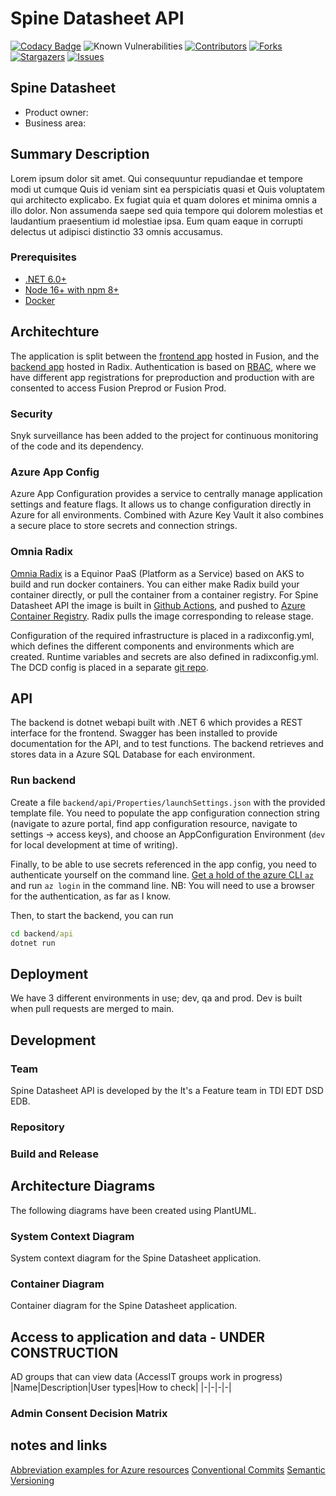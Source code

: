# Spine Datasheet API
[![Codacy Badge](https://app.codacy.com/project/badge/Grade/5391ed7be72e48a891f4431ccb9d7ad0)](https://app.codacy.com/gh/equinor/spinedatasheetapi/dashboard?utm_source=gh&utm_medium=referral&utm_content=&utm_campaign=Badge_grade)
![Known Vulnerabilities](https://snyk.io/test/github/equinor/spinedatasheetapi/badge.svg)
[![Contributors][contributors-shield]][contributors-url]
[![Forks][forks-shield]][forks-url] [![Stargazers][stars-shield]][stars-url] [![Issues][issues-shield]][issues-url]

## Spine Datasheet

- Product owner: 
- Business area: 

## Summary Description

Lorem ipsum dolor sit amet. Qui consequuntur repudiandae et tempore modi ut cumque Quis id veniam sint ea perspiciatis quasi et Quis voluptatem qui architecto explicabo. Ex fugiat quia et quam dolores et minima omnis a illo dolor. Non assumenda saepe sed quia tempore qui dolorem molestias et laudantium praesentium id molestiae ipsa. Eum quam eaque in corrupti delectus ut adipisci distinctio 33 omnis accusamus.

### Prerequisites

- [.NET 6.0+](https://dotnet.microsoft.com/download/dotnet/6.0)
- [Node 16+ with npm 8+](https://github.com/nodesource/distributions/blob/master/README.md)
- [Docker](https://docs.docker.com/engine/install/)

## Architechture

The application is split between the [frontend app](#frontend) hosted in Fusion, and the [backend app](#backend) hosted in Radix. Authentication is based on [RBAC](https://learn.microsoft.com/en-us/azure/role-based-access-control/overview), where we have different app registrations for preproduction and production with are consented to access Fusion Preprod or Fusion Prod. 



### Security

Snyk surveillance has been added to the project for continuous monitoring of the code and its dependency. 

### Azure App Config

Azure App Configuration provides a service to centrally manage application settings and feature flags. It allows us to change configuration directly in Azure for all environments. Combined with Azure Key Vault it also combines a secure place to store secrets and connection strings.

### Omnia Radix

[Omnia Radix](https://console.radix.equinor.com/applications/datasheet) is a Equinor PaaS (Platform as a Service) based on AKS to build and run docker containers. You can either make Radix build your container directly, or pull the container from a container registry. For Spine Datasheet API the image is built in [Github Actions](#githubactions), and pushed to [Azure Container Registry](#azure-container-registry). Radix pulls the image corresponding to release stage.

Configuration of the required infrastructure is placed in a radixconfig.yml, which defines the different components and environments which are created. Runtime variables and secrets are also defined in radixconfig.yml. The DCD config is placed in a separate [git repo](https://github.com/equinor/dcd-radix-conf).

## API

The backend is dotnet webapi built with .NET 6 which provides a REST interface for the frontend. Swagger has been installed to provide documentation for the API, and to test functions. The backend retrieves and stores data in a Azure SQL Database for each environment. 

### Run backend

Create a file `backend/api/Properties/launchSettings.json` with the provided
template file. You need to populate the app configuration connection string
(navigate to azure portal, find app configuration resource, navigate to
settings -> access keys), and choose an AppConfiguration Environment (`dev` for
local development at time of writing).

Finally, to be able to use secrets referenced in the app config, you need to
authenticate yourself on the command line. [Get a hold of the azure CLI
`az`](https://docs.microsoft.com/en-us/cli/azure/install-azure-cli) and run `az login` in the command line. NB: You will need to use a browser for the
authentication, as far as I know.

Then, to start the backend, you can run

```cmd
cd backend/api
dotnet run
```

## Deployment

We have 3 different environments in use; dev, qa and prod. Dev is built
when pull requests are merged to main. 

## Development

### Team
Spine Datasheet API is developed by the It's a Feature team in TDI EDT DSD EDB. 

### Repository


### Build and Release

## Architecture Diagrams

The following diagrams have been created using PlantUML.

### System Context Diagram

System context diagram for the Spine Datasheet application.


### Container Diagram

Container diagram for the Spine Datasheet application.


## Access to application and data - UNDER CONSTRUCTION

AD groups that can view data (AccessIT groups work in progress)
|Name|Description|User types|How to check|
|-|-|-|-|

### Admin Consent Decision Matrix



## notes and links
[Abbreviation examples for Azure resources](https://learn.microsoft.com/en-us/azure/cloud-adoption-framework/ready/azure-best-practices/resource-abbreviations) 
[Conventional Commits](https://www.conventionalcommits.org/)
[Semantic Versioning](https://semver.org/)



<!-- MARKDOWN LINKS & IMAGES -->
<!-- https://www.markdownguide.org/basic-syntax/#reference-style-links -->
[contributors-shield]: https://img.shields.io/github/contributors/equinor/spinedatasheetapi.svg?style=for-the-badge
[contributors-url]: https://github.com/equinor/spinedatasheetapi/graphs/contributors
[actions-shield]: https://github.com/equinor/spinedatasheetapi/actions/workflows/ci.yml/badge.svg
[forks-shield]: https://img.shields.io/github/forks/equinor/spinedatasheetapi.svg?style=for-the-badge
[forks-url]: https://github.com/equinor/spinedatasheet/network/members
[stars-shield]: https://img.shields.io/github/stars/equinor/spinedatasheetapi.svg?style=for-the-badge
[stars-url]: https://github.com/equinor/spinedatasheetapi/stargazers
[issues-shield]: https://img.shields.io/github/issues/equinor/spinedatasheetapi.svg?style=for-the-badge
[issues-url]: https://github.com/equinor/spinedatasheetapi/issues
[license-shield]: https://img.shields.io/github/license/equinor/spinedatasheetapi.svg?style=for-the-badge
[license-url]: https://github.com/equinor/spinedatasheetapi/blob/master/LICENSE.txt
[product-screenshot]: images/screenshot.png